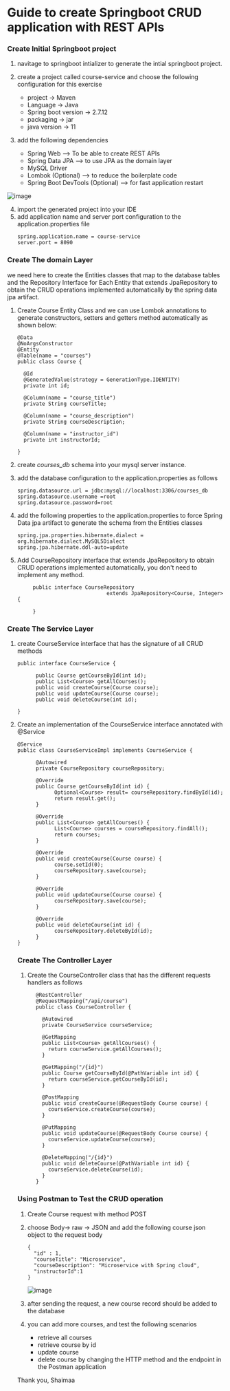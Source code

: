 # Guide to create Springboot CRUD application with REST APIs


### Create Initial Springboot project

1. navitage to springboot intializer to generate the intial springboot project.
3. create a project called course-service and choose the following configuration for this exercise
      - project -> Maven
      - Language -> Java
      - Spring boot version -> 2.7.12
      - packaging -> jar
      - java version -> 11
      
3. add the following dependencies
      - Spring Web --> To be able to create REST APIs
      - Spring Data JPA --> to use JPA as the domain layer
      - MySQL Driver
      - Lombok (Optional) --> to reduce the boilerplate code
      - Spring Boot DevTools (Optional) --> for fast application restart

![image](https://github.com/shaimaa-hshalaby/Microservice-with-spring-cloud-guide/assets/3264417/97a001ec-98fb-44f0-a2c5-3f7519dba671)

4. import the generated project into your IDE
5. add application name and server port configuration to the application.properties file
      ```
      spring.application.name = course-service
      server.port = 8090
      ```
      
### Create The domain Layer

we need here to create the Entities classes that map to the database tables and the Repository Interface for Each Entity that extends JpaRepository to obtain the CRUD operations
implemented automatically by the spring data jpa artifact.

1. Create Course Entity Class and we can use Lombok annotations to generate constructors, setters and getters method automatically as shown below:
    ```
    @Data
    @NoArgsConstructor
    @Entity
    @Table(name = "courses")
    public class Course {

      @Id
      @GeneratedValue(strategy = GenerationType.IDENTITY)
      private int id;

      @Column(name = "course_title")
      private String courseTitle;

      @Column(name = "course_description")
      private String courseDescription;

      @Column(name = "instructor_id")
      private int instructorId;

    }
    ```
 2. create *courses_db* schema into your mysql server instance.
 3. add the database configuration to the application.properties as follows

      ```
      spring.datasource.url = jdbc:mysql://localhost:3306/courses_db
      spring.datasource.username =root
      spring.datasource.password=root
      
      ```
      
 4. add the following properties to the application.properties to force Spring Data jpa artifact to generate the schema from the Entities classes

      ```
      spring.jpa.properties.hibernate.dialect = org.hibernate.dialect.MySQL5Dialect
      spring.jpa.hibernate.ddl-auto=update
      
      ```
      
  5. Add CourseRepository interface that extends JpaRepository to obtain CRUD operations implemented automatically, you don't need to implement any method.

       ```
            public interface CourseRepository 
                                    extends JpaRepository<Course, Integer> {

            }
       ```

### Create The Service Layer

1. create CourseService interface that has the signature of all CRUD methods

      ```
      public interface CourseService {

            public Course getCourseById(int id);
            public List<Course> getAllCourses();
            public void createCourse(Course course);
            public void updateCourse(Course course);
            public void deleteCourse(int id);

      }
      ```

2. Create an implementation of the CourseService interface annotated with @Service

      ```
      @Service
      public class CourseServiceImpl implements CourseService {

            @Autowired
            private CourseRepository courseRepository;

            @Override
            public Course getCourseById(int id) {
                  Optional<Course> result= courseRepository.findById(id);
                  return result.get();
            }

            @Override
            public List<Course> getAllCourses() {
                  List<Course> courses = courseRepository.findAll();
                  return courses;
            }

            @Override
            public void createCourse(Course course) {
                  course.setId(0);
                  courseRepository.save(course);
            }

            @Override
            public void updateCourse(Course course) {
                  courseRepository.save(course);
            }

            @Override
            public void deleteCourse(int id) {
                  courseRepository.deleteById(id);
            }
	  }
      ```
	
      
      ### Create The Controller Layer
      1. Create the CourseController class that has the different requests handlers as follows

	```
	      @RestController
	      @RequestMapping("/api/course")
	      public class CourseController {

		    @Autowired
		    private CourseService courseService;

		    @GetMapping
		    public List<Course> getAllCourses() {
			  return courseService.getAllCourses();
		    }

		    @GetMapping("/{id}")
		    public Course getCourseById(@PathVariable int id) {
			  return courseService.getCourseById(id);
		    }

		    @PostMapping
		    public void createCourse(@RequestBody Course course) {
			  courseService.createCourse(course);
		    }

		    @PutMapping
		    public void updateCourse(@RequestBody Course course) {
			  courseService.updateCourse(course);
		    }

		    @DeleteMapping("/{id}")
		    public void deleteCourse(@PathVariable int id) {
			  courseService.deleteCourse(id);
		    }
          }

	```
	
      ### Using Postman to Test the CRUD operation 
      
      1. Create Course request with method POST
      2. choose Body-> raw -> JSON and add the following course json object to the request body

	      ```
	      {
		    "id" : 1,
		    "courseTitle": "Microservice",
		    "courseDescription": "Microservice with Spring cloud",
		    "instructorId":1
	      }
	      ```
	      
	      ![image](https://github.com/shaimaa-hshalaby/Microservice-with-spring-cloud-guide/assets/3264417/08954e83-abce-4434-b643-5a41d46b3e3e)
     
     3. after sending the request, a new course record should be added to the database
     
     4. you can add more courses, and test the following scenarios
     	- retrieve all courses
     	- retrieve course by id
     	- update course
     	- delete course
     	by changing the HTTP method and the endpoint in the Postman application
	
	
	Thank you,
	Shaimaa




